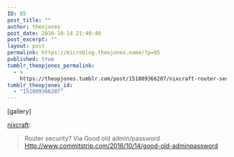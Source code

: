```yaml
---
ID: 85
post_title: ""
author: theojones
post_date: 2016-10-14 21:40:40
post_excerpt: ""
layout: post
permalink: https://microblog.theojones.name/?p=85
published: true
tumblr_theopjones_permalink:
  - >
    https://theopjones.tumblr.com/post/151809366287/nixcraft-router-security-via-good-old
tumblr_theopjones_id:
  - "151809366287"
---
```

[gallery]
<p><a class="tumblr_blog" href="http://nixcraft.tumblr.com/post/151809102097">nixcraft</a>:</p>

<blockquote>
<p>Router security? Via Good old admin/password
 <a href="http://www.commitstrip.com/2016/10/14/good-old-adminpassword">Http://www.commitstrip.com/2016/10/14/good-old-adminpassword</a></p>
</blockquote>